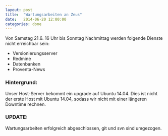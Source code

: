 ```yaml
---
layout: post
title:  "Wartungsarbeiten an Zeus"
date:   2014-06-20 12:00:00
categories: done
---
```

Von Samstag 21.6. 16 Uhr bis Sonntag Nachmittag werden folgende Dienste nicht erreichbar sein:

* Versionierungsserver
* Redmine
* Datenbanken
* Proventa-News

### Hintergrund:

Unser Host-Server bekommt ein upgrade auf Ubuntu 14.04. Dies ist nicht der erste Host mit Ubuntu 14.04, sodass wir nicht mit einer längeren Downtime rechnen. 

### UPDATE:

Wartungsarbeiten erfolgreich abgeschlossen, git und svn sind umgezogen.

